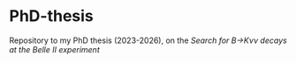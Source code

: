 # PhD-thesis
Repository to my PhD thesis (2023-2026), on the *Search for B→Kνν decays at the Belle II experiment*
